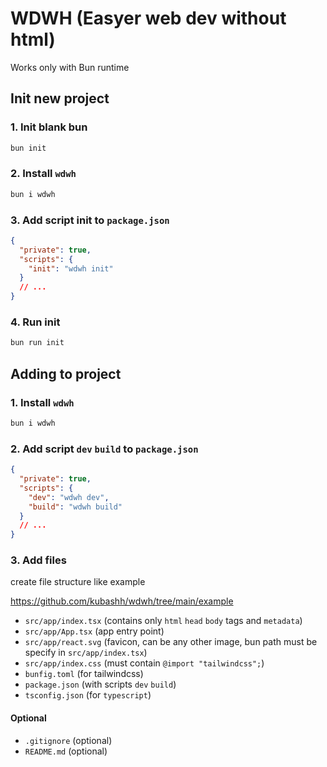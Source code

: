 # WDWH (Easyer web dev without html)

Works only with Bun runtime

## Init new project

### 1. Init blank bun

```sh
bun init
```

### 2. Install `wdwh`

```sh
bun i wdwh
```

### 3. Add script init to `package.json`

```json
{
  "private": true,
  "scripts": {
    "init": "wdwh init"
  }
  // ...
}
```

### 4. Run init

```sh
bun run init
```

## Adding to project

### 1. Install `wdwh`

```sh
bun i wdwh
```

### 2. Add script `dev` `build` to `package.json`

```json
{
  "private": true,
  "scripts": {
    "dev": "wdwh dev",
    "build": "wdwh build"
  }
  // ...
}
```

### 3. Add files

create file structure like example

https://github.com/kubashh/wdwh/tree/main/example

- `src/app/index.tsx` (contains only `html` `head` `body` tags and `metadata`)
- `src/app/App.tsx` (app entry point)
- `src/app/react.svg` (favicon, can be any other image, bun path must be specify in `src/app/index.tsx`)
- `src/app/index.css` (must contain `@import "tailwindcss";`)
- `bunfig.toml` (for tailwindcss)
- `package.json` (with scripts `dev` `build`)
- `tsconfig.json` (for `typescript`)

#### Optional

- `.gitignore` (optional)
- `README.md` (optional)
